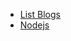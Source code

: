 * [List Blogs](https://github.com/dimasjt/awesome/blob/master/blog.md)
* [Nodejs](https://github.com/dimasjt/awesome/blob/master/nodejs.md)
